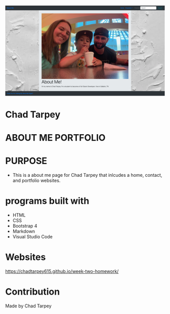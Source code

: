 ![project](assets/images/chad'sabout-me.png)
# Chad Tarpey 

# ABOUT ME PORTFOLIO 

# PURPOSE 
* This is a about me page for Chad Tarpey that inlcudes a home, contact, and portfolio websites.

# programs built with 
* HTML
* CSS
* Bootstrap 4
* Markdown
* Visual Studio Code



# Websites
https://chadtarpey615.github.io/week-two-homework/

# Contribution

Made by Chad Tarpey